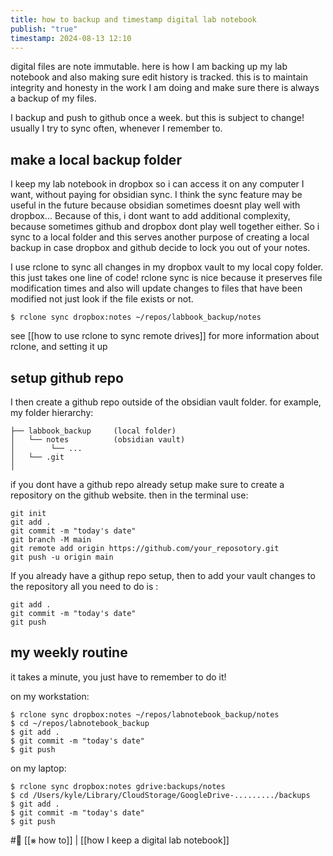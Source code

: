 ```yaml
---
title: how to backup and timestamp digital lab notebook
publish: "true"
timestamp: 2024-08-13 12:10
---
```

digital files are note immutable. here is how I am backing up my lab notebook and also making sure edit history is tracked. this is to maintain integrity and honesty in the work I am doing and make sure there is always a backup of my files. 

I backup and push to github once a week. but this is subject to change! usually I try to sync often, whenever I remember to. 
## make a local backup folder
I keep my lab notebook in dropbox so i can access it on any computer I want, without paying for obsidian sync. I think the sync feature may be useful in the future because obsidian sometimes doesnt play well with dropbox... Because of this, i dont want to add additional complexity, because sometimes github and dropbox dont play well together either. So i sync to a local folder and this serves another purpose of creating a local backup in case dropbox and github decide to lock you out of your notes.

I use rclone to sync all changes in my dropbox vault to my local copy folder. this just takes one line of code!
rclone sync is nice because it preserves file modification times and also will update changes to files that have been modified not just look if the file exists or not. 

```
$ rclone sync dropbox:notes ~/repos/labbook_backup/notes
```

see [[how to use rclone to sync remote drives]] for more information about rclone, and setting it up
## setup github repo
I then create a github repo outside of the obsidian vault folder. for example, my folder hierarchy:
```
├── labbook_backup     (local folder)    
│	└── notes          (obsidian vault)
│	     └── ...
│	└── .git
│
```

if you dont have a github repo already setup make sure to create a repository on the github website. then in the terminal use: 
```
git init
git add .
git commit -m "today's date"
git branch -M main
git remote add origin https://github.com/your_reposotory.git
git push -u origin main
```

If you already have a githup repo setup, then to add your vault changes to the repository all you need to do is :
```
git add .
git commit -m "today's date"
git push
```

## my weekly routine
it takes a minute, you just have to remember to do it!

on my workstation:
```
$ rclone sync dropbox:notes ~/repos/labnotebook_backup/notes
$ cd ~/repos/labnotebook_backup
$ git add .
$ git commit -m "today's date"
$ git push
```

on my laptop:
```
$ rclone sync dropbox:notes gdrive:backups/notes
$ cd /Users/kyle/Library/CloudStorage/GoogleDrive-........./backups
$ git add .
$ git commit -m "today's date"
$ git push
```

#🥚 [[⨳ how to]] | [[how I keep a digital lab notebook]]